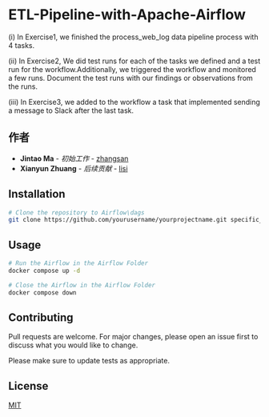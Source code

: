 # ETL-Pipeline-with-Apache-Airflow
(i) In Exercise1, we finished the process_web_log data pipeline process with 4 tasks.

(ii) In Exercise2, We did test runs for each of the tasks we defined and a test run for the workflow.Additionally, we triggered the workflow and monitored a few runs. Document the test runs with our findings or observations from the runs.

(iii) In Exercise3, we added to the workflow a task that implemented sending a message to Slack after the last task.

## 作者

- **Jintao Ma** - *初始工作* - [zhangsan](https://github.com/zhangsan)
- **Xianyun Zhuang** - *后续贡献* - [lisi](https://github.com/lisi)

## Installation

```bash
# Clone the repository to Airflow\dags
git clone https://github.com/yourusername/yourprojectname.git specific_folder_Airflow\dags
```

## Usage

```bash
# Run the Airflow in the Airflow Folder
docker compose up -d

# Close the Airflow in the Airflow Folder
docker compose down
```


## Contributing

Pull requests are welcome. For major changes, please open an issue first
to discuss what you would like to change.

Please make sure to update tests as appropriate.

## License

[MIT](https://choosealicense.com/licenses/mit/)
